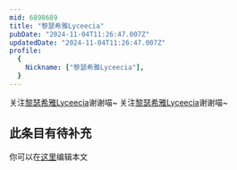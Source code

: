 ```yaml
---
mid: 6898689
title: "黎瑟希雅Lyceecia"
pubDate: "2024-11-04T11:26:47.007Z"
updatedDate: "2024-11-04T11:26:47.007Z"
profile:
  {
    Nickname: ["黎瑟希雅Lyceecia"],
  }
---
```


关注[黎瑟希雅Lyceecia](https://space.bilibili.com/6898689)谢谢喵~ 关注[黎瑟希雅Lyceecia](https://space.bilibili.com/6898689)谢谢喵~

## 此条目有待补充
你可以在[这里](https://github.com/Yuhanawa/VTuber.ICU-Content/edit/master/v/黎瑟希雅Lyceecia/index.md)编辑本文
